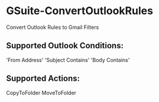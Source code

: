 # GSuite-ConvertOutlookRules
Convert Outlook Rules to Gmail Filters

## Supported Outlook Conditions:
'From Address'
'Subject Contains'
'Body Contains'

## Supported Actions:
CopyToFolder
MoveToFolder
